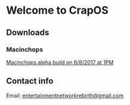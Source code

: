 # Welcome to CrapOS
## Downloads
### Macinchops
[Macinchops alpha build on 6/8/2017 at 1PM](https://drive.google.com/file/d/0B_y7ytAmGJ7LWE1FQlRIaGZ5azQ/view?usp=sharing)
## Contact info
Email: entertainmentnetworkrebirth@gmail.com
